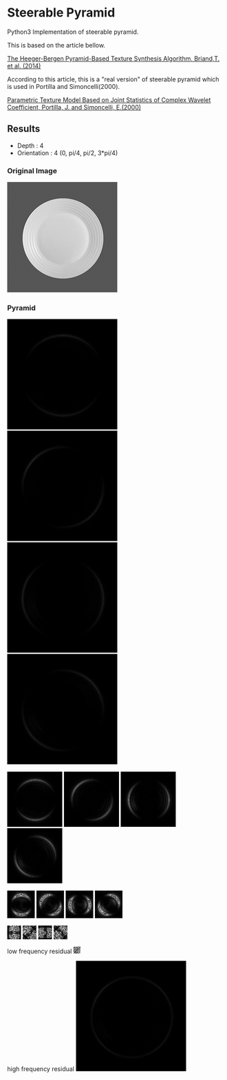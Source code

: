 # Steerable Pyramid
Python3 Implementation of steerable pyramid.

This is based on the article bellow.

[The Heeger-Bergen Pyramid-Based Texture Synthesis Algorithm, Briand,T. et al. (2014)](http://www.ipol.im/pub/art/2014/79/)

According to this article, this is a "real version" of steerable pyramid which is used in Portilla and Simoncelli(2000).

[Parametric Texture Model Based on Joint Statistics of Complex Wavelet Coefficient, Portilla, J. and Simoncelli, E.(2000) ](http://www.cns.nyu.edu/pub/lcv/portilla99.pdf)

 ## Results
 - Depth : 4
 - Orientation : 4 (0, pi/4, pi/2, 3*pi/4)
 
 ### Original Image
<img src="https://github.com/TetsuyaOdaka/SteerablePyramid/blob/master/saucer-mono256.png" width="256" alt="saucer">

 ### Pyramid
<img src="https://github.com/TetsuyaOdaka/SteerablePyramid/blob/master/out/img-layer0-lb0.png" alt="steerable pyramid">&nbsp;<img src="https://github.com/TetsuyaOdaka/SteerablePyramid/blob/master/out/img-layer0-lb1.png" alt="steerable pyramid">&nbsp;<img src="https://github.com/TetsuyaOdaka/SteerablePyramid/blob/master/out/img-layer0-lb2.png" alt="steerable pyramid">&nbsp;<img src="https://github.com/TetsuyaOdaka/SteerablePyramid/blob/master/out/img-layer0-lb3.png" alt="steerable pyramid">
 
<img src="https://github.com/TetsuyaOdaka/SteerablePyramid/blob/master/out/img-layer1-lb0.png" alt="steerable pyramid">&nbsp;<img src="https://github.com/TetsuyaOdaka/SteerablePyramid/blob/master/out/img-layer1-lb1.png" alt="steerable pyramid">&nbsp;<img src="https://github.com/TetsuyaOdaka/SteerablePyramid/blob/master/out/img-layer1-lb2.png" alt="steerable pyramid">&nbsp;<img src="https://github.com/TetsuyaOdaka/SteerablePyramid/blob/master/out/img-layer1-lb3.png" alt="steerable pyramid">
 
<img src="https://github.com/TetsuyaOdaka/SteerablePyramid/blob/master/out/img-layer2-lb0.png" alt="steerable pyramid">&nbsp;<img src="https://github.com/TetsuyaOdaka/SteerablePyramid/blob/master/out/img-layer2-lb1.png" alt="steerable pyramid">&nbsp;<img src="https://github.com/TetsuyaOdaka/SteerablePyramid/blob/master/out/img-layer2-lb2.png" alt="steerable pyramid">&nbsp;<img src="https://github.com/TetsuyaOdaka/SteerablePyramid/blob/master/out/img-layer2-lb3.png" alt="steerable pyramid">
 
<img src="https://github.com/TetsuyaOdaka/SteerablePyramid/blob/master/out/img-layer3-lb0.png" alt="steerable pyramid">&nbsp;<img src="https://github.com/TetsuyaOdaka/SteerablePyramid/blob/master/out/img-layer3-lb1.png" alt="steerable pyramid">&nbsp;<img src="https://github.com/TetsuyaOdaka/SteerablePyramid/blob/master/out/img-layer3-lb2.png" alt="steerable pyramid">&nbsp;<img src="https://github.com/TetsuyaOdaka/SteerablePyramid/blob/master/out/img-layer3-lb3.png" alt="steerable pyramid">

low frequency residual 
<img src="https://github.com/TetsuyaOdaka/SteerablePyramid/blob/master/out/img-residual-layer3.png" alt="steerable pyramid">

high frequency residual 
<img src="https://github.com/TetsuyaOdaka/SteerablePyramid/blob/master/out/img-h0.png" alt="steerable pyramid">

 

